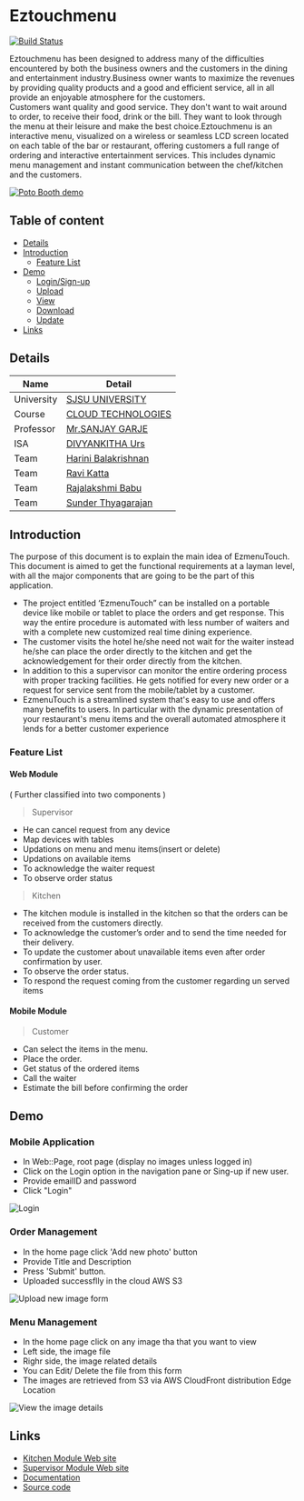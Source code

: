 Eztouchmenu
==================
[![Build Status](http://54.183.149.36:8080/buildStatus/icon?job=ezmenutouch)](http://54.183.149.36:8080/job/ezmenutouch)

Eztouchmenu has been designed to address many of the difficulties encountered by both the business owners and the customers  in the dining and entertainment industry.Business owner wants to maximize the revenues by providing quality products and a good and efficient service, all in all provide an enjoyable atmosphere for the customers.  
Customers want quality and good service. They don't want to wait around to order, to receive their food, drink or the bill. They want to look through the menu at their leisure and make the best choice.Eztouchmenu is an interactive menu, visualized on a wireless or seamless LCD screen located on each table of the bar or restaurant, offering customers a full range of ordering and interactive entertainment services. This includes dynamic menu management and instant communication between the chef/kitchen and the customers. 

[![Poto Booth demo](https://i.imgur.com/co7enBZ.png)](http://www.potobooth.com/)

## Table of content

- [Details](#details)
- [Introduction](#introduction)
    - [Feature List](#feature-list)
- [Demo](#demo)
    - [Login/Sign-up](#login)
    - [Upload](#upload-a-new-image-to-cloud)
    - [View](#view-image-details-in-list-page)
    - [Download](#download-from-cloud-front-faster)
    - [Update](#update-both-contents-and-image-file)
- [Links](#links)

## Details

|Name | Detail|
|---|---|
| University | [SJSU UNIVERSITY]( http://www.sjsu.edu/) |
| Course | [CLOUD TECHNOLOGIES](info.sjsu.edu/web-dbgen/catalog/courses/CMPE281.html)|
|Professor| [Mr.SANJAY GARJE](https://www.linkedin.com/in/sanjaygarje/) |
|ISA|[DIVYANKITHA Urs](https://www.linkedin.com/in/divyankithaurs/) |
|Team | [Harini Balakrishnan](https://www.linkedin.com/in/harini-balakrishnan/) 
|Team | [Ravi Katta](https://www.linkedin.com/in/harini-balakrishnan/)  
|Team | [Rajalakshmi Babu](https://www.linkedin.com/in/harini-balakrishnan/) 
|Team | [Sunder Thyagarajan](https://www.linkedin.com/in/harini-balakrishnan/)

## Introduction
The purpose of this document is to explain the main idea of  EzmenuTouch. This document is aimed to get the functional requirements at a layman level, with all the major components that are going to be the part of this application.
- The project entitled  ‘EzmenuTouch” can be installed on a portable device like mobile or tablet to place the orders and get response. This way the entire procedure is automated with less number of waiters and with a complete new customized real time dining experience.
- The customer visits the hotel he/she need not wait for the waiter instead he/she can place the order directly to the kitchen and get the acknowledgement for their order directly from the kitchen.
- In addition to this a supervisor can monitor the entire ordering process with proper tracking facilities. He gets notified for every new order or a request for service sent from  the mobile/tablet by a customer.
- EzmenuTouch is a streamlined system that's easy to use and offers many benefits to users. In particular with the dynamic presentation of your restaurant's menu items and the overall automated atmosphere it lends for a better customer experience

### Feature List
#### Web Module  
( Further classified into two  components )       
> Supervisor            
- He can cancel request from any  device
- Map devices with tables
- Updations on menu and menu items(insert or delete) 
- Updations on available items
- To acknowledge the waiter request
- To observe order status

> Kitchen
- The kitchen module is installed in the kitchen so that the orders can be received from  the  customers directly.
- To acknowledge the customer’s order and to send the time needed for their delivery.
- To update the customer about unavailable items even after order confirmation by user.
- To observe the order status.
- To respond the request coming from the customer regarding un served items      

#### Mobile Module 
> Customer
- Can select the items in the menu.
- Place the order.
- Get status of the ordered items
- Call the waiter
- Estimate the bill before confirming the order

## Demo
### Mobile Application

* In Web::Page, root page (display no images unless logged in)
* Click on the Login option in the navigation pane or Sing-up if new user.
* Provide emailID and password
* Click "Login" 

![Login](https://i.imgur.com/XbaWvw9.png)

### Order Management

* In the home page click 'Add new photo' button
* Provide Title and Description
* Press 'Submit' button.
* Uploaded successflly in the cloud AWS S3

![Upload new image form](https://i.imgur.com/n4bUEMu.png)

### Menu Management

* In the home page click on any image tha that you want to view
* Left side, the image file
* Righr side, the image related details
* You can Edit/ Delete the file from this form
* The images are retrieved from S3 via AWS CloudFront distribution Edge Location

![View the image details](https://i.imgur.com/YMEB4Uz.png)

## Links

* [Kitchen Module Web site](http://ezmenutouch.potobooth.com/)
* [Supervisor Module Web site](http://ezmenutouch.com/)
* [Documentation](https://github.com/CMPE281Cloud/eztouchmenu/master/README.md)
* [Source code](https://github.com/CMPE281Cloud/eztouchmenu)
